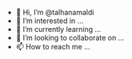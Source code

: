 - 👋 Hi, I’m @talhanamaldi
- 👀 I’m interested in ...
- 🌱 I’m currently learning ...
- 💞️ I’m looking to collaborate on ...
- 📫 How to reach me ...

<!---
talhanamaldi/talhanamaldi is a ✨ special ✨ repository because its `README.md` (this file) appears on your GitHub profile.
You can click the Preview link to take a look at your changes.
--->
